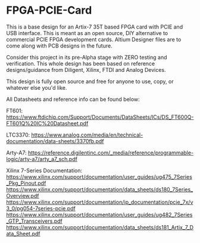 # FPGA-PCIE-Card
This is a base design for an Artix-7 35T based FPGA card with PCIE and USB interface. This is meant as an open source, DIY alternative to commercial PCIE FPGA development cards.
Altium Designer files are to come along with PCB designs in the future. 

Consider this project in its pre-Alpha stage with ZERO testing and verification. 
This whole design has been based on reference designs/guidance from Diligent, Xilinx, FTDI and Analog Devices.

This design is fully open source and free for anyone to use, copy, or whatever else you'd like. 


All Datasheets and reference info can be found below: 

FT601:
https://www.ftdichip.com/Support/Documents/DataSheets/ICs/DS_FT600Q-FT601Q%20IC%20Datasheet.pdf

LTC3370:
https://www.analog.com/media/en/technical-documentation/data-sheets/3370fb.pdf

Arty-A7:
https://reference.digilentinc.com/_media/reference/programmable-logic/arty-a7/arty_a7_sch.pdf

Xilinx 7-Series Documentation:
https://www.xilinx.com/support/documentation/user_guides/ug475_7Series_Pkg_Pinout.pdf
https://www.xilinx.com/support/documentation/data_sheets/ds180_7Series_Overview.pdf
https://www.xilinx.com/support/documentation/ip_documentation/pcie_7x/v3_0/pg054-7series-pcie.pdf
https://www.xilinx.com/support/documentation/user_guides/ug482_7Series_GTP_Transceivers.pdf
https://www.xilinx.com/support/documentation/data_sheets/ds181_Artix_7_Data_Sheet.pdf

